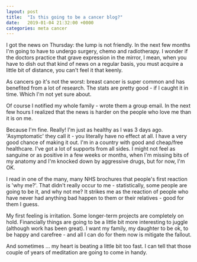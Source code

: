```yaml
---
layout: post
title:  "Is this going to be a cancer blog?"
date:   2019-01-04 21:32:00 +0000
categories: meta cancer
---
```

I got the news on Thursday: the lump is not friendly.  In the next few months I'm going to have to undergo surgery, chemo and radiotherapy.
I wonder if the doctors practice that grave expression in the mirror, I mean, when you have to dish out that kind of news on a regular basis, you must acquire a little bit of distance, you can't feel it that keenly.

As cancers go it's not the worst: breast cancer is super common and has benefited from a lot of research. The stats are pretty good - if I caught it in time.  Which I'm not yet sure about.

Of course I notified my whole family - wrote them a group email. In the next few hours I realized that the news is harder on the people who love me than it is on me.

Because I'm fine.  Really!  I'm just as healthy as I was 3 days ago.  'Asymptomatic' they call it - you literally have no effect at all.  I have a very good chance of making it out.  I'm in a country with good and cheap/free healthcare.  I've got a lot of supports from all sides. I might not feel as sanguine or as positive in a few weeks or months, when I'm missing bits of my anatomy and I'm knocked down by aggressive drugs, but for now, I'm OK.

I read in one of the many, many NHS brochures that people's first reaction is 'why me?'.  That didn't really occur to me - statistically, some people are going to be it, and why not me?  It strikes me as the reaction of people who have never had anything bad happen to them or their relatives - good for them I guess.

My first feeling is irritation.  Some longer-term projects are completely on hold.  Financially things are going to be a little bit more interesting to juggle (although work has been great). I want my family, my daughter to be ok, to be happy and carefree - and all I can do for them now is mitigate the fallout.

And sometimes ... my heart is beating a little bit too fast.  I can tell that those couple of years of meditation are going to come in handy.
